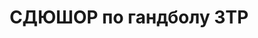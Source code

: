 ---
title: СДЮШОР по гандболу ЗТР
address: '69600, г. Запорожье, Днепропетровское шоссе, 3'
tags:
  - Детско-юношеские спортивные школы
geometry:
  location:
    lat: 47.8691936
    lng: 35.019605
  viewport:
    northeast:
      lat: 47.8706868302915
      lng: 35.0209814802915
    southwest:
      lat: 47.8679888697085
      lng: 35.0182835197085
name: ГАНДБОЛЬНИЙ КЛУБ ZTR
place_id: ChIJVVVFJfNj3EAR_EuK3C7hmw4

---
